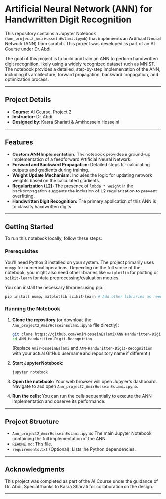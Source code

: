 # Artificial Neural Network (ANN) for Handwritten Digit Recognition

This repository contains a Jupyter Notebook (`Ann_project2_AmirHosseinEslami.ipynb`) that implements an Artificial Neural Network (ANN) from scratch. This project was developed as part of an AI Course under Dr. Abdi.

The goal of this project is to build and train an ANN to perform handwritten digit recognition, likely using a widely recognized dataset such as MNIST. The notebook provides a detailed, step-by-step implementation of the ANN, including its architecture, forward propagation, backward propagation, and optimization process.

---

## Project Details

* **Course:** AI Course, Project 2
* **Instructor:** Dr. Abdi
* **Designed by:** Kasra Shariati & Amirhossein Hosseini
---

## Features

* **Custom ANN Implementation:** The notebook provides a ground-up implementation of a feedforward Artificial Neural Network.
* **Forward and Backward Propagation:** Detailed steps for calculating outputs and gradients during training.
* **Weight Update Mechanism:** Includes the logic for updating network weights based on the calculated gradients.
* **Regularization (L2):** The presence of `lmbda * weight` in the backpropagation suggests the inclusion of L2 regularization to prevent overfitting.
* **Handwritten Digit Recognition:** The primary application of this ANN is to classify handwritten digits.

---

## Getting Started

To run this notebook locally, follow these steps:

### Prerequisites

You'll need Python 3 installed on your system.
The project primarily uses `numpy` for numerical operations. Depending on the full scope of the notebook, you might also need other libraries like `matplotlib` for plotting or `scikit-learn` for data preprocessing/evaluation metrics.

You can install the necessary libraries using pip:

```bash
pip install numpy matplotlib scikit-learn # Add other libraries as needed (e.g., tensorflow if used for comparison)
```

### Running the Notebook

1.  **Clone the repository** (or download the `Ann_project2_AmirHosseinEslami.ipynb` file directly):

    ```bash
    git clone https://github.com/AmirHosseinEslami/ANN-Handwritten-Digit-Recognition.git
    cd ANN-Handwritten-Digit-Recognition
    ```
    (Replace `AmirHosseinEslami` and `ANN-Handwritten-Digit-Recognition` with your actual GitHub username and repository name if different.)

2.  **Start Jupyter Notebook:**

    ```bash
    jupyter notebook
    ```

3.  **Open the notebook:** Your web browser will open Jupyter's dashboard. Navigate to and open `Ann_project2_AmirHosseinEslami.ipynb`.

4.  **Run the cells:** You can run the cells sequentially to execute the ANN implementation and observe its performance.

---

## Project Structure

* `Ann_project2_AmirHosseinEslami.ipynb`: The main Jupyter Notebook containing the full implementation of the ANN.
* `README.md`: This file.
* `requirements.txt` (Optional): Lists the Python dependencies.

---

## Acknowledgments

This project was completed as part of the AI Course under the guidance of Dr. Abdi.
Special thanks to Kasra Shariati for collaboration on the design.

---
